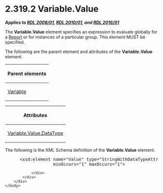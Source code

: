 <html dir="LTR" xmlns:mshelp="http://msdn.microsoft.com/mshelp" xmlns:ddue="http://ddue.schemas.microsoft.com/authoring/2003/5" xmlns:xlink="http://www.w3.org/1999/xlink" xmlns:tool="http://www.microsoft.com/tooltip">
    <head>
        <meta http-equiv="Content-Type" content="text/html; CHARSET=utf-8"></meta>
        <meta name="save" content="history"></meta>
        <title>2.319.2 Variable.Value</title>
        <xml>
            <mshelp:toctitle title="2.319.2 Variable.Value"></mshelp:toctitle>
            <mshelp:rltitle title="[MS-RDL]: Variable.Value"></mshelp:rltitle>
            <mshelp:keyword index="A" term="92475a61-4625-4027-b262-e9e973c5144c"></mshelp:keyword>
            <mshelp:attr name="DCSext.ContentType" value="open specification"></mshelp:attr>
            <mshelp:attr name="AssetID" value="92475a61-4625-4027-b262-e9e973c5144c"></mshelp:attr>
            <mshelp:attr name="TopicType" value="kbRef"></mshelp:attr>
            <mshelp:attr name="DCSext.Title" value="[MS-RDL]: Variable.Value" />
        </xml>
    </head>
    <body>
        <div id="header">
            <h1 class="heading">2.319.2 Variable.Value</h1>
        </div>
        <div id="mainSection">
            <div id="mainBody">
                <div id="allHistory" class="saveHistory"></div>
                <div id="sectionSection0" class="section" name="collapseableSection">
                    

<p><b><i>Applies to </i></b><a href="1e855f94-4617-47e4-b89e-0856c6cb420f.md"><b><i>RDL 2008/01</i></b></a><b><i>,
</i></b><a href="3428e690-a348-4ec7-8a6a-8efb42d2cdee.md"><b><i>RDL 2010/01</i></b></a><b><i>,
and </i></b><a href="52ce3983-2bfc-4e72-9359-42aaf5fe4509.md"><b><i>RDL 2016/01</i></b></a></p>

<p>The <b>Variable.Value</b> element specifies an expression to
evaluate globally for a <a href="6bbaafec-020b-406c-b4e7-5e4318b616cb.md">Report</a>
or for instances of a particular group. This element MUST be specified.</p>

<p>The following are the parent element and attributes of the <b>Variable.Value</b>
element.</p>

<table>
 <thead>
  <tr>
   <th>
   <p>Parent elements</p>
   </th>
  </tr>
 </thead>
 <tr>
  <td>
  <p><a href="fc2c2c96-ec36-47c2-b156-a6d8c0cbabd8.md">Variable</a></p>
  </td>
 </tr>
</table>

<p> </p>

<table>
 <thead>
  <tr>
   <th>
   <p>Attributes</p>
   </th>
  </tr>
 </thead>
 <tr>
  <td>
  <p><a href="29d9f8d5-7758-4ed1-8796-115aacc54749.md">Variable.Value.DataType</a></p>
  </td>
 </tr>
</table>

<p>The following is the XML Schema definition of the <b>Variable.Value</b>
element.</p>

<dl>
<dd>
<div><pre> &lt;xsd:element name=&quot;Value&quot; type=&quot;StringWithDataTypeAttribute&quot; 
              minOccurs=&quot;1&quot; maxOccurs=&quot;1&quot;&gt;
</pre></div>
</dd></dl>


                </div>
            </div>
        </div>
    </body>
</html>